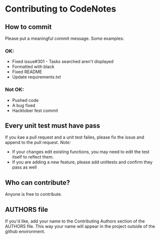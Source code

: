 # Contributing to CodeNotes

## How to commit
Please put a meaningful commit message. Some examples:

### **OK:**
* Fixed issue#301 - Tasks searched aren't displayed
* Formatted with black
* Fixed README
* Update requirements.txt

### **Not OK:**
* Pushed code
* A bug fixed
* Hacktober fest commit

## Every unit test must have pass

If you kae a pull request and a unit test failes, please fix the issue and append to the pull request.
*Note:*
* If your changes edit existing functions, you may need to edit the test itself to reflect them.
* If you are adding a new feature, please add unittests and confirm they pass as well

## Who can contribute?

Anyone is free to contribute.

## AUTHORS file
If you'd like, add your name to the Contributing Authors section of the AUTHORS file. This way your name will appear in the project outside of the github environment.
